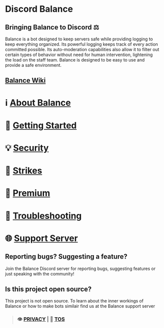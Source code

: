 # Discord Balance

## Bringing Balance to Discord ⚖️
Balance is a bot designed to keep servers safe while providing logging to keep everything organized. Its powerful logging keeps track of every action committed possible. Its auto-moderation capabilities also allow it to filter out certain types of behavior without need for human intervention, lightening the load on the staff team. Balance is designed to be easy to use and provide a safe environment.

## [Balance Wiki](https://github.com/qasmokes/balance/wiki)
# ℹ [About Balance](https://github.com/qasmokes/balance/wiki/about)  
# 🔹 [Getting Started](https://github.com/qasmokes/balance/wiki/getting-started)  
# 💡 [Security](https://github.com/qasmokes/balance/wiki/security)  
# 🚩 [Strikes](https://github.com/qasmokes/balance/wiki/strikes)  
# 🔸 [Premium](https://github.com/qasmokes/balance/wiki/premium)  
# 🔌 [Troubleshooting](https://github.com/qasmokes/balance/wiki/troubleshooting)  
# 🌐 [Support Server](https://github.com/qasmokes/balance/invite)


## Reporting bugs? Suggesting a feature?
Join the Balance Discord server for reporting bugs, suggesting features or just speaking with the community!


## Is this project open source?
This project is not open source. To learn about the inner workings of Balance or how to make bots similair find us at the Balance support server

> ### 👁️ [PRIVACY](https://github.com/qasmokes/balance/privacy) |  👷 [TOS](https://github.com/qasmokes/balance/privacy)
